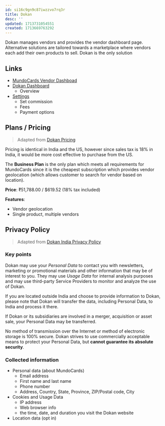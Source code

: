 ```yaml
---
id: si16c9gn9c87iwzzvo7rq3r
title: Dokan
desc: ''
updated: 1713731054551
created: 1713669763292
---
```


Dokan manages vendors and provides the vendor dashboard page. Alternative solutions are tailored towards a marketplace where vendors each add their own products to sell. Dokan is the only solution

## Links

- [MundoCards Vendor Dashboad](https://mundocards.wpcomstaging.com/vendor_dashboard)
- [Dokan Dashboard](https://mundocards.wpcomstaging.com/wp-admin/admin.php?page=dokan#/)
    - Overview
- [Settings](https://mundocards.wpcomstaging.com/wp-admin/admin.php?page=dokan#/settings)
    - Set commission
    - Fees
    - Payment options

## Plans / Pricing

> Adapted from [Dokan Pricing](https://dokan.co/wordpress/pricing/)

Pricing is identical in India and the US, however since sales tax is 18% in India, it would be more cost effective to purchase from the US.

The **Business Plan** is the only plan which meets all requirements for MundoCards since it is the cheapest subscription which provides vendor geolocation (which allows customer to search for vendor based on location).

**Price**: ₹51,788.00 / $619.52 (18% tax included)

**Features**:

- Vendor geolocation
- Single product, multiple vendors

## Privacy Policy

> Adapted from [Dokan India Privacy Policy](https://www.dokan.co.in/privacy-policy-for-dokan-delivery-partner)

### Key points

Dokan may use your *Personal Data* to contact you with newsletters, marketing or promotional materials and other information that may be of interest to you. They may use *Usage Data* for internal analysis purposes and may use third-party Service Providers to monitor and analyze the use of Dokan.

If you are located outside India and choose to provide information to Dokan, please note that Dokan will transfer the data, including Personal Data, to India and process it there.

If Dokan or its subsidiaries are involved in a merger, acquisition or asset sale, your Personal Data may be transferred.

No method of transmission over the Internet or method of electronic storage is 100% secure. Dokan strives to use commercially acceptable means to protect your Personal Data, but **cannot guarantee its absolute security**.

### Collected information

- Personal data (about MundoCards)
    - Email address
    - First name and last name
    - Phone number
    - Address, Country, State, Province, ZIP/Postal code, City
- Cookies and Usage Data
    - IP address
    - Web browser info
    - the time, date, and duration you visit the Dokan website
- Location data (opt in)
